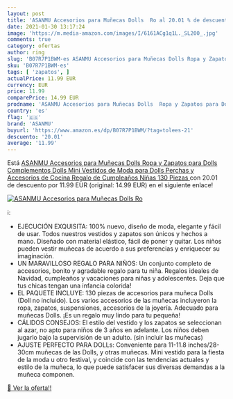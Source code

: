 ```yaml
---
layout: post
title: 'ASANMU Accesorios para Muñecas Dolls  Ro al 20.01 % de descuento'
date: 2021-01-30 13:17:24
image: 'https://m.media-amazon.com/images/I/6161ACg1q1L._SL200_.jpg'
comments: true
category: ofertas
author: ring
slug: 'B07R7P1BWM-es ASANMU Accesorios para Muñecas Dolls Ropa y Zapatos para...'
sku: 'B07R7P1BWM-es'
tags: [ 'zapatos', ]
actualPrice: 11.99 EUR
currency: EUR
price: 11.99
comparePrice: 14.99 EUR
prodname: 'ASANMU Accesorios para Muñecas Dolls  Ropa y Zapatos para Dolls  Complementos Dolls Mini Vestidos de Moda para Dolls  Perchas y Accesorios de Cocina Regalo de Cumpleaños Niñas  130 Piezas '
country: 'es'
flag: '🇪🇸'
brand: 'ASANMU'
buyurl: 'https://www.amazon.es/dp/B07R7P1BWM/?tag=tolees-21'
descuento: '20.01'
average: '11.99'
---
```


Está [ASANMU Accesorios para Muñecas Dolls  Ropa y Zapatos para Dolls  Complementos Dolls Mini Vestidos de Moda para Dolls  Perchas y Accesorios de Cocina Regalo de Cumpleaños Niñas  130 Piezas ](https://www.amazon.es/dp/B07R7P1BWM/?tag=tolees-21) con 20.01 de descuento por 11.99 EUR (original: 14.99 EUR) en el siguiente enlace!

[![ASANMU Accesorios para Muñecas Dolls  Ro](https://m.media-amazon.com/images/I/6161ACg1q1L._SL200_.jpg)](https://www.amazon.es/dp/B07R7P1BWM/?tag=tolees-21)

ℹ️:

- EJECUCIÓN EXQUISITA: 100% nuevo, diseño de moda, elegante y fácil de usar. Todos nuestros vestidos y zapatos son únicos y hechos a mano. Diseñado con material elástico, fácil de poner y quitar. Los niños pueden vestir muñecas de acuerdo a sus preferencias y enriquecer su imaginación.
- UN MARAVILLOSO REGALO PARA NIÑOS: Un conjunto completo de accesorios, bonito y agradable regalo para tu niña. Regalos ideales de Navidad, cumpleaños y vacaciones para niñas y adolescentes. Deja que tus chicas tengan una infancia colorida!
- EL PAQUETE INCLUYE: 130 piezas de accesorios para muñeca Dolls (Doll no incluido). Los varios accesorios de las muñecas incluyeron la ropa, zapatos, suspensiones, accesorios de la joyería. Adecuado para muñecas Dolls. ¡Es un regalo muy lindo para tu pequeña!
- CÁLIDOS CONSEJOS: El estilo del vestido y los zapatos se seleccionan al azar, no apto para niños de 3 años en adelante. Los niños deben jugarlo bajo la supervisión de un adulto. (sin incluir las muñecas)
- AJUSTE PERFECTO PARA DOLLs: Conveniente para 11-11.8 inches/28-30cm muñecas de las Dolls, y otras muñecas. Mini vestido para la fiesta de la moda u otro festival, y coincide con las tendencias actuales y estilo de la muñeca, lo que puede satisfacer sus diversas demandas a la muñeca componen.

[🛒 Ver la oferta!!](https://www.amazon.es/dp/B07R7P1BWM/?tag=tolees-21)
